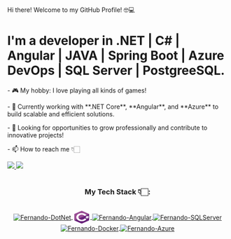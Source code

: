 Hi there! Welcome to my GitHub Profile! 🤓💻
<div> 
    <h1>I'm a developer in .NET | C# | Angular | JAVA | Spring Boot | Azure DevOps | SQL Server | PostgreeSQL.</h1>
        <div> 
            <p> - 🎮 My hobby: I love playing all kinds of games! </p> 
            <p> - 🧠 Currently working with **.NET Core**, **Angular**, and **Azure** to build scalable and efficient solutions. </p> 
            <p> - 🔭 Looking for opportunities to grow professionally and contribute to innovative projects! </p> 
            <p> - 📫 How to reach me 👇🏻 </p> 
        </div> 
</div>
<div> <a href="https://www.linkedin.com/in/fernando-barros-910765256/" target="_blank"> <img src="https://img.shields.io/badge/-LinkedIn-%230077B5?style=for-the-badge&logo=linkedin&logoColor=white" target="_blank"> </a> <a href="mailto:fernandobarrosdesak@gmail.com"> <img src="https://img.shields.io/badge/Gmail-D14836?style=for-the-badge&logo=gmail&logoColor=white"> </a> 
</div> 
<br>
<div align="center" style="display: inline_block"> <h3> My Tech Stack 👇🏻: </h3> 
    <div align="center"> <a href="https://github.com/FernandoBsa"> 
</div> 
<br> 
<a href="https://github.com/FernandoBsa"> 
    <img align="center" alt="Fernando-DotNet" height="30" width="40" src="https://cdn.jsdelivr.net/gh/devicons/devicon/icons/dotnetcore/dotnetcore-original.svg">
    <img align="center" alt="Fernando-Csharp" height="30" width="40" src="https://raw.githubusercontent.com/devicons/devicon/master/icons/csharp/csharp-original.svg"> 
    <img align="center" alt="Fernando-Angular" height="30" width="40" src="https://cdn.jsdelivr.net/gh/devicons/devicon/icons/angularjs/angularjs-original.svg"> 
    <img align="center" alt="Fernando-SQLServer" height="30" width="40" src="https://cdn.jsdelivr.net/gh/devicons/devicon/icons/microsoftsqlserver/microsoftsqlserver-plain.svg"> 
    <img align="center" alt="Fernando-Docker" height="30" width="40" src="https://cdn.jsdelivr.net/gh/devicons/devicon/icons/docker/docker-original.svg"> 
    <img align="center" alt="Fernando-Azure" height="30" width="40" src="https://cdn.jsdelivr.net/gh/devicons/devicon/icons/azure/azure-original.svg"> 
</a> 
</div>

